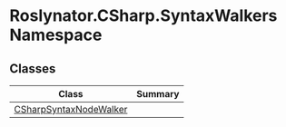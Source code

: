 # Roslynator\.CSharp\.SyntaxWalkers Namespace

## Classes

| Class | Summary |
| ----- | ------- |
| [CSharpSyntaxNodeWalker](CSharpSyntaxNodeWalker/README.md) | |

